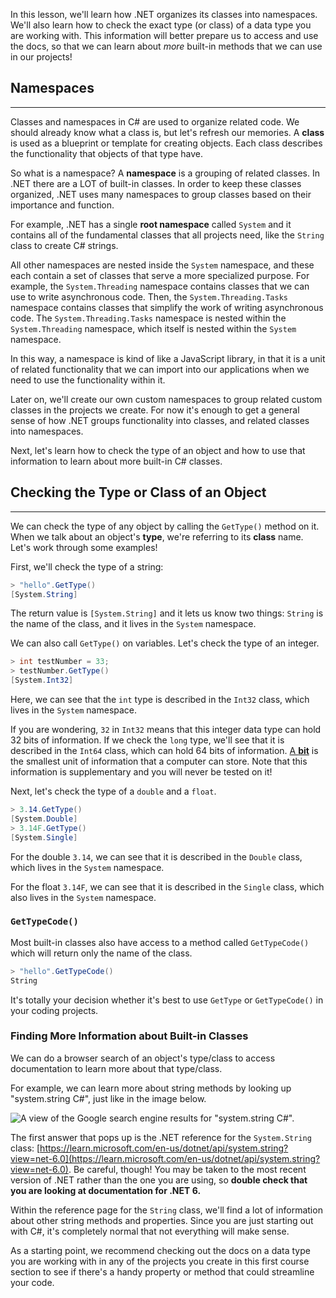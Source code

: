 In this lesson, we'll learn how .NET organizes its classes into namespaces. We'll also learn how to check the exact type (or class) of a data type you are working with. This information will better prepare us to access and use the docs, so that we can learn about _more_ built-in methods that we can use in our projects! 

## Namespaces
---

Classes and namespaces in C# are used to organize related code. We should already know what a class is, but let's refresh our memories. A **class** is used as a blueprint or template for creating objects. Each class describes the functionality that objects of that type have.

So what is a namespace? A **namespace** is a grouping of related classes. In .NET there are a LOT of built-in classes. In order to keep these classes organized, .NET uses many namespaces to group classes based on their importance and function.

For example, .NET has a single **root namespace** called `System` and it contains all of the fundamental classes that all projects need, like the `String` class to create C# strings. 

All other namespaces are nested inside the `System` namespace, and these each contain a set of classes that serve a more specialized purpose. For example, the `System.Threading` namespace contains classes that we can use to write asynchronous code. Then, the `System.Threading.Tasks` namespace contains classes that simplify the work of writing asynchronous code. The `System.Threading.Tasks` namespace is nested within the `System.Threading` namespace, which itself is nested within the `System` namespace.

In this way, a namespace is kind of like a JavaScript library, in that it is a unit of related functionality that we can import into our applications when we need to use the functionality within it. 

Later on, we'll create our own custom namespaces to group related custom classes in the projects we create. For now it's enough to get a general sense of how .NET groups functionality into classes, and related classes into namespaces. 

Next, let's learn how to check the type of an object and how to use that information to learn about more built-in C# classes.

## Checking the Type or Class of an Object
---

We can check the type of any object by calling the `GetType()` method on it. When we talk about an object's **type**, we're referring to its **class** name. Let's work through some examples!

First, we'll check the type of a string:

```csharp
> "hello".GetType()
[System.String]
```

The return value is `[System.String]` and it lets us know two things: `String` is the name of the class, and it lives in the `System` namespace. 

We can also call `GetType()` on variables. Let's check the type of an integer. 

```csharp
> int testNumber = 33;
> testNumber.GetType()
[System.Int32]
```

Here, we can see that the `int` type is described in the `Int32` class, which lives in the `System` namespace. 

If you are wondering, `32` in `Int32` means that this integer data type can hold 32 bits of information. If we check the `long` type, we'll see that it is described in the `Int64` class, which can hold 64 bits of information. [A **bit**](https://en.wikipedia.org/wiki/Bit) is the smallest unit of information that a computer can store. Note that this information is supplementary and you will never be tested on it!

Next, let's check the type of a `double` and a `float`.

```csharp
> 3.14.GetType()
[System.Double]
> 3.14F.GetType()
[System.Single]
```

For the double `3.14`, we can see that it is described in the `Double` class, which lives in the `System` namespace. 

For the float `3.14F`, we can see that it is described in the `Single` class, which also lives in the `System` namespace. 

### `GetTypeCode()`

Most built-in classes also have access to a method called `GetTypeCode()` which will return only the name of the class. 

```csharp
> "hello".GetTypeCode()
String
```

It's totally your decision whether it's best to use `GetType` or `GetTypeCode()` in your coding projects.

### Finding More Information about Built-in Classes

We can do a browser search of an object's type/class to access documentation to learn more about that type/class. 

For example, we can learn more about string methods by looking up "system.string C#", just like in the image below.

![A view of the Google search engine results for "system.string C#".](https://learnhowtoprogram.s3.us-west-2.amazonaws.com/c%23/browser-search-csharp-system-string.png)

The first answer that pops up is the .NET reference for the `System.String` class: [https://learn.microsoft.com/en-us/dotnet/api/system.string?view=net-6.0](https://learn.microsoft.com/en-us/dotnet/api/system.string?view=net-6.0). Be careful, though! You may be taken to the most recent version of .NET rather than the one you are using, so **double check that you are looking at documentation for .NET 6.**

Within the reference page for the `String` class, we'll find a lot of information about other string methods and properties. Since you are just starting out with C#, it's completely normal that not everything will make sense. 

As a starting point, we recommend checking out the docs on a data type you are working with in any of the projects you create in this first course section to see if there's a handy property or method that could streamline your code.
